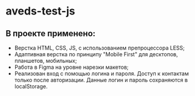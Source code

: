 # aveds-test-js

## В проекте применено:
- Верстка HTML, CSS, JS, с использованием препроцессора LESS;
- Адаптивная верстка по принципу "Mobile First" для десктопов, планшетов, мобильных;
- Работа в Figma на уровне нарезки макетов;
- Реализован вход с помощью логина и пароля. Доступ к контактам только после авторизации. Данные логин и пароль сохраняются в localStorage.
